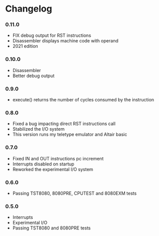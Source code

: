 # Changelog

### 0.11.0

- FIX debug output for RST instructions
- Disassembler displays machine code with operand
- 2021 edition

### 0.10.0

- Disassembler
- Better debug output

### 0.9.0

- execute() returns the number of cycles consumed by the instruction

### 0.8.0

- Fixed a bug impacting direct RST instructions call
- Stabilized the I/O system
- This version runs my teletype emulator and Altair basic

### 0.7.0

- Fixed IN and OUT instructions pc increment
- Interrupts disabled on startup
- Reworked the experimental I/O system

### 0.6.0

- Passing TST8080, 8080PRE, CPUTEST and 8080EXM tests

### 0.5.0

- Interrupts
- Experimental I/O
- Passing TST8080 and 8080PRE tests